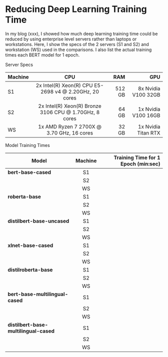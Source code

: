 # Reducing Deep Learning Training Time

In my blog (xxx), I showed how much deep learning training time could be reduced by using enterprise level servers rather than laptops or workstations.  Here, I show the specs of the 2 servers (S1 and S2) and workstation (WS) used in the comparisons.  I also list the actual training times each BERT model for 1 epoch.

Server Specs

| Machine  | CPU                                                    | RAM    | GPU                 |
| ---------|:------------------------------------------------------:| ------:| -------------------:|
| S1       | 2x Intel(R) Xeon(R) CPU E5-2698 v4 @ 2.20GHz, 20 cores | 512 GB | 8x Nvidia V100 32GB |
| S2       | 2x Intel(R) Xeon(R) Bronze 3106 CPU @ 1.70GHz, 8 cores |  64 GB | 1x Nvidia V100 16GB |
| WS       | 1x AMD Ryzen 7 2700X @ 3.70 GHz, 16 cores              |  32 GB | 1x Nvidia Titan RTX |


Model Training Times

| Model                                  | Machine  | Training Time for 1 Epoch (min:sec)           |
| ---------------------------------------|:--------:|----------------------------------------------:| 
| **bert-base-cased**                    | S1       | |
|                                        | S2       | |
|                                        | WS       | |
| **roberta-base**                       | S1       | |
|                                        | S2       | |
|                                        | WS       | |
| **distilbert-base-uncased**            | S1       | |
|                                        | S2       | |
|                                        | WS       | |
| **xlnet-base-cased**                   | S1       | |
|                                        | S2       | |
|                                        | WS       | |
| **distilroberta-base**                 | S1       | |
|                                        | S2       | |
|                                        | WS       | |
| **bert-base-multilingual-cased**       | S1       | |
|                                        | S2       | |
|                                        | WS       | |
| **distilbert-base-multilingual-cased** | S1       | |
|                                        | S2       | |
|                                        | WS       | |



